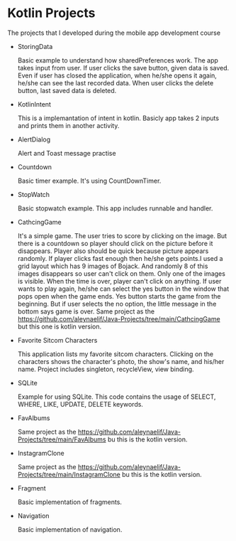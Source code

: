 # Kotlin Projects
 The projects that I developed during the mobile app development course


 - StoringData

    Basic example to understand how sharedPreferences work. The app takes input from user. If user clicks the save button, given data is saved. Even if user has closed the application, when he/she opens it again, he/she can see the last recorded data. When user clicks the delete button, last saved data is deleted. 


- KotlinIntent

    This is a implemantation of intent in kotlin. Basicly app takes 2 inputs and prints them in another activity.

- AlertDialog

    Alert and Toast message practise

- Countdown

    Basic timer example. It's using CountDownTimer.

- StopWatch

    Basic stopwatch example. This app includes runnable and handler.

- CathcingGame

    It's a simple game. The user tries to score by clicking on the image. But there is a countdown so player should click on the picture before it disappears. Player also should be quick because picture appears randomly. If player clicks fast enough then he/she gets points.I used a grid layout which has 9 images of Bojack. And randomly 8 of this images disappears so user can't click on them. Only one of the images is visible. When the time is over, player can't click on anything. If user wants to play again, he/she can select the yes button in the window that pops open when the game ends. Yes button starts the game from the beginning. But if user selects the no option, the little message in the bottom says game is over. Same project as the https://github.com/aleynaelif/Java-Projects/tree/main/CathcingGame but this one is kotlin version.

- Favorite Sitcom Characters

    This application lists my favorite sitcom characters. Clicking on the characters shows the character's photo, the show's name, and his/her name. Project includes singleton, recycleView, view binding.

- SQLite

    Example for using SQLite. This code contains the usage of SELECT, WHERE, LIKE, UPDATE, DELETE keywords.

- FavAlbums

    Same project as the https://github.com/aleynaelif/Java-Projects/tree/main/FavAlbums bu this is the kotlin version.

- InstagramClone

    Same project as the https://github.com/aleynaelif/Java-Projects/tree/main/InstagramClone bu this is the kotlin version.

- Fragment

    Basic implementation of fragments.

- Navigation

    Basic implementation of navigation.